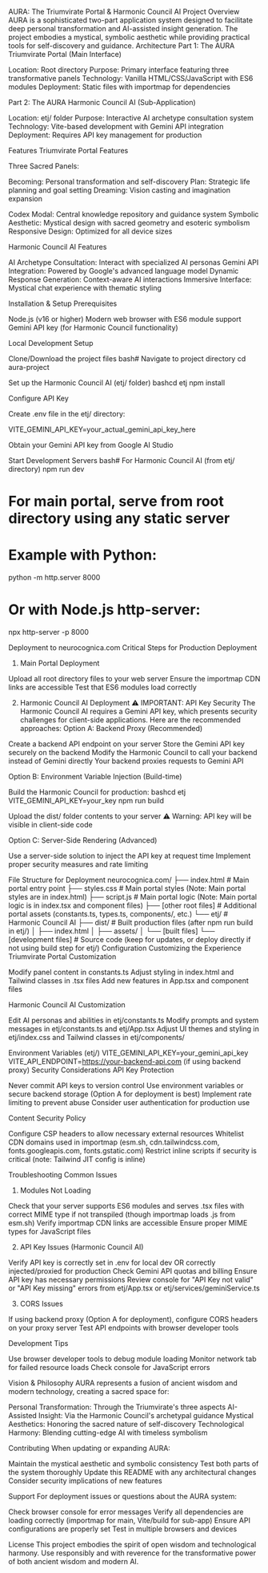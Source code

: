 AURA: The Triumvirate Portal & Harmonic Council AI
Project Overview
AURA is a sophisticated two-part application system designed to facilitate deep personal transformation and AI-assisted insight generation. The project embodies a mystical, symbolic aesthetic while providing practical tools for self-discovery and guidance.
Architecture
Part 1: The AURA Triumvirate Portal (Main Interface)

Location: Root directory
Purpose: Primary interface featuring three transformative panels
Technology: Vanilla HTML/CSS/JavaScript with ES6 modules
Deployment: Static files with importmap for dependencies

Part 2: The AURA Harmonic Council AI (Sub-Application)

Location: etj/ folder
Purpose: Interactive AI archetype consultation system
Technology: Vite-based development with Gemini API integration
Deployment: Requires API key management for production

Features
Triumvirate Portal Features

Three Sacred Panels:

Becoming: Personal transformation and self-discovery
Plan: Strategic life planning and goal setting
Dreaming: Vision casting and imagination expansion


Codex Modal: Central knowledge repository and guidance system
Symbolic Aesthetic: Mystical design with sacred geometry and esoteric symbolism
Responsive Design: Optimized for all device sizes

Harmonic Council AI Features

AI Archetype Consultation: Interact with specialized AI personas
Gemini API Integration: Powered by Google's advanced language model
Dynamic Response Generation: Context-aware AI interactions
Immersive Interface: Mystical chat experience with thematic styling

Installation & Setup
Prerequisites

Node.js (v16 or higher)
Modern web browser with ES6 module support
Gemini API key (for Harmonic Council functionality)

Local Development Setup

Clone/Download the project files
bash# Navigate to project directory
cd aura-project

Set up the Harmonic Council AI (etj/ folder)
bashcd etj
npm install

Configure API Key

Create .env file in the etj/ directory:

VITE_GEMINI_API_KEY=your_actual_gemini_api_key_here

Obtain your Gemini API key from Google AI Studio


Start Development Servers
bash# For Harmonic Council AI (from etj/ directory)
npm run dev

# For main portal, serve from root directory using any static server
# Example with Python:
python -m http.server 8000
# Or with Node.js http-server:
npx http-server -p 8000


Deployment to neurocognica.com
Critical Steps for Production Deployment
1. Main Portal Deployment

Upload all root directory files to your web server
Ensure the importmap CDN links are accessible
Test that ES6 modules load correctly

2. Harmonic Council AI Deployment
⚠️ IMPORTANT: API Key Security
The Harmonic Council AI requires a Gemini API key, which presents security challenges for client-side applications. Here are the recommended approaches:
Option A: Backend Proxy (Recommended)

Create a backend API endpoint on your server
Store the Gemini API key securely on the backend
Modify the Harmonic Council to call your backend instead of Gemini directly
Your backend proxies requests to Gemini API

Option B: Environment Variable Injection (Build-time)

Build the Harmonic Council for production:
bashcd etj
VITE_GEMINI_API_KEY=your_key npm run build

Upload the dist/ folder contents to your server
⚠️ Warning: API key will be visible in client-side code

Option C: Server-Side Rendering (Advanced)

Use a server-side solution to inject the API key at request time
Implement proper security measures and rate limiting

File Structure for Deployment
neurocognica.com/
├── index.html                 # Main portal entry point
├── styles.css                 # Main portal styles (Note: Main portal styles are in index.html)
├── script.js                  # Main portal logic (Note: Main portal logic is in index.tsx and component files)
├── [other root files]         # Additional portal assets (constants.ts, types.ts, components/, etc.)
└── etj/                       # Harmonic Council AI
    ├── dist/                  # Built production files (after npm run build in etj/)
    │   ├── index.html
    │   ├── assets/
    │   └── [built files]
    └── [development files]    # Source code (keep for updates, or deploy directly if not using build step for etj/)
Configuration
Customizing the Experience
Triumvirate Portal Customization

Modify panel content in constants.ts
Adjust styling in index.html and Tailwind classes in .tsx files
Add new features in App.tsx and component files

Harmonic Council AI Customization

Edit AI personas and abilities in etj/constants.ts
Modify prompts and system messages in etj/constants.ts and etj/App.tsx
Adjust UI themes and styling in etj/index.css and Tailwind classes in etj/components/

Environment Variables (etj/)
VITE_GEMINI_API_KEY=your_gemini_api_key
VITE_API_ENDPOINT=https://your-backend-api.com (if using backend proxy)
Security Considerations
API Key Protection

Never commit API keys to version control
Use environment variables or secure backend storage (Option A for deployment is best)
Implement rate limiting to prevent abuse
Consider user authentication for production use

Content Security Policy

Configure CSP headers to allow necessary external resources
Whitelist CDN domains used in importmap (esm.sh, cdn.tailwindcss.com, fonts.googleapis.com, fonts.gstatic.com)
Restrict inline scripts if security is critical (note: Tailwind JIT config is inline)

Troubleshooting
Common Issues
1. Modules Not Loading

Check that your server supports ES6 modules and serves .tsx files with correct MIME type if not transpiled (though importmap loads .js from esm.sh)
Verify importmap CDN links are accessible
Ensure proper MIME types for JavaScript files

2. API Key Issues (Harmonic Council AI)

Verify API key is correctly set in .env for local dev OR correctly injected/proxied for production
Check Gemini API quotas and billing
Ensure API key has necessary permissions
Review console for "API Key not valid" or "API Key missing" errors from etj/App.tsx or etj/services/geminiService.ts

3. CORS Issues

If using backend proxy (Option A for deployment), configure CORS headers on your proxy server
Test API endpoints with browser developer tools

Development Tips

Use browser developer tools to debug module loading
Monitor network tab for failed resource loads
Check console for JavaScript errors

Vision & Philosophy
AURA represents a fusion of ancient wisdom and modern technology, creating a sacred space for:

Personal Transformation: Through the Triumvirate's three aspects
AI-Assisted Insight: Via the Harmonic Council's archetypal guidance
Mystical Aesthetics: Honoring the sacred nature of self-discovery
Technological Harmony: Blending cutting-edge AI with timeless symbolism

Contributing
When updating or expanding AURA:

Maintain the mystical aesthetic and symbolic consistency
Test both parts of the system thoroughly
Update this README with any architectural changes
Consider security implications of new features

Support
For deployment issues or questions about the AURA system:

Check browser console for error messages
Verify all dependencies are loading correctly (importmap for main, Vite/build for sub-app)
Ensure API configurations are properly set
Test in multiple browsers and devices

License
This project embodies the spirit of open wisdom and technological harmony. Use responsibly and with reverence for the transformative power of both ancient wisdom and modern AI.